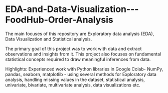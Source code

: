 # EDA-and-Data-Visualization---FoodHub-Order-Analysis
The main focuses of this repository are Exploratory data analysis (EDA), Data Visualization and Statistical analysis.

The primary goal of this project was to work with data and extract observations and insights from it. This project also focuses on fundamental statistical concepts required to draw meaningful inferences from data. 

Highlights: Experienced work with Python libraries in Google Colab- NumPy, pandas, seaborn, matplotlib - using several methods for Exploratory data analysis, handling missing values in the dataset, statistical analysis, univariate, bivariate, multivariate analysis, data visualizations etc.
